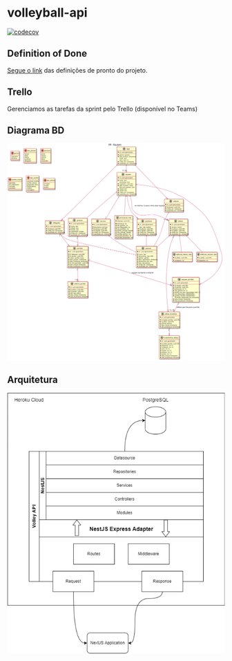 # volleyball-api

[![codecov](https://codecov.io/gh/josecleiton/volleyball-api/branch/main/graph/badge.svg?token=TSGCFND8TK)](https://codecov.io/gh/josecleiton/volleyball-api)

## Definition of Done

[Segue o link](https://docs.google.com/document/d/1thagQjatis5fuKXk_eqKnVRRk_wIl3Gkf7qPgIyQdHQ/edit?usp=sharing) das definições de pronto do projeto. 

## Trello

Gerenciamos as tarefas da sprint pelo Trello (disponível no Teams)

## Diagrama BD

![ER](/out/documentation/volei/er.svg "Diagrama ER")

## Arquitetura 

![Arquitetura API](/documentation/arch.png "Arquitetura da API")